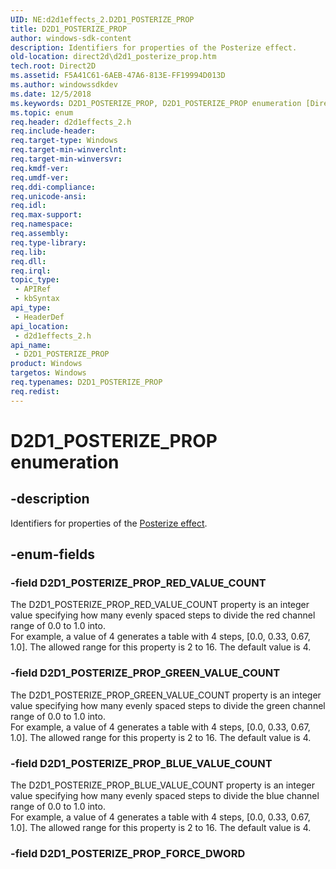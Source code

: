```yaml
---
UID: NE:d2d1effects_2.D2D1_POSTERIZE_PROP
title: D2D1_POSTERIZE_PROP
author: windows-sdk-content
description: Identifiers for properties of the Posterize effect.
old-location: direct2d\d2d1_posterize_prop.htm
tech.root: Direct2D
ms.assetid: F5A41C61-6AEB-47A6-813E-FF19994D013D
ms.author: windowssdkdev
ms.date: 12/5/2018
ms.keywords: D2D1_POSTERIZE_PROP, D2D1_POSTERIZE_PROP enumeration [Direct2D], D2D1_POSTERIZE_PROP_BLUE_VALUE_COUNT, D2D1_POSTERIZE_PROP_GREEN_VALUE_COUNT, D2D1_POSTERIZE_PROP_RED_VALUE_COUNT, d2d1effects_2/D2D1_POSTERIZE_PROP, d2d1effects_2/D2D1_POSTERIZE_PROP_BLUE_VALUE_COUNT, d2d1effects_2/D2D1_POSTERIZE_PROP_GREEN_VALUE_COUNT, d2d1effects_2/D2D1_POSTERIZE_PROP_RED_VALUE_COUNT, direct2d.d2d1_posterize_prop
ms.topic: enum
req.header: d2d1effects_2.h
req.include-header: 
req.target-type: Windows
req.target-min-winverclnt: 
req.target-min-winversvr: 
req.kmdf-ver: 
req.umdf-ver: 
req.ddi-compliance: 
req.unicode-ansi: 
req.idl: 
req.max-support: 
req.namespace: 
req.assembly: 
req.type-library: 
req.lib: 
req.dll: 
req.irql: 
topic_type:
 - APIRef
 - kbSyntax
api_type:
 - HeaderDef
api_location:
 - d2d1effects_2.h
api_name:
 - D2D1_POSTERIZE_PROP
product: Windows
targetos: Windows
req.typenames: D2D1_POSTERIZE_PROP
req.redist: 
---
```


# D2D1_POSTERIZE_PROP enumeration


## -description


Identifiers for properties of the <a href="https://msdn.microsoft.com/e6686998-1246-b3b7-6f4f-212568c3191c">Posterize effect</a>.


## -enum-fields




### -field D2D1_POSTERIZE_PROP_RED_VALUE_COUNT

The D2D1_POSTERIZE_PROP_RED_VALUE_COUNT property is an integer value specifying how many evenly spaced steps to divide the red channel range of 0.0 to 1.0 into.  
          For example, a value of 4 generates a table with 4 steps, [0.0, 0.33, 0.67, 1.0].  The allowed range for this property is 2 to 16.  The default value is 4.


### -field D2D1_POSTERIZE_PROP_GREEN_VALUE_COUNT

The D2D1_POSTERIZE_PROP_GREEN_VALUE_COUNT property is an integer value specifying how many evenly spaced steps to divide the green channel range of 0.0 to 1.0 into.  
          For example, a value of 4 generates a table with 4 steps, [0.0, 0.33, 0.67, 1.0].  The allowed range for this property is 2 to 16.  The default value is 4.


### -field D2D1_POSTERIZE_PROP_BLUE_VALUE_COUNT

The D2D1_POSTERIZE_PROP_BLUE_VALUE_COUNT property is an integer value specifying how many evenly spaced steps to divide the blue channel range of 0.0 to 1.0 into.  
          For example, a value of 4 generates a table with 4 steps, [0.0, 0.33, 0.67, 1.0].  The allowed range for this property is 2 to 16.  The default value is 4.


### -field D2D1_POSTERIZE_PROP_FORCE_DWORD




